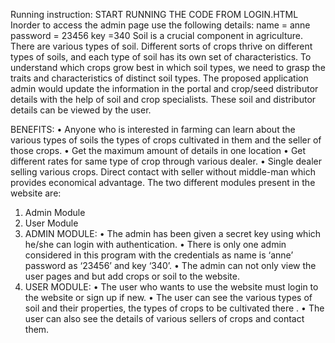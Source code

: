 Running instruction:
  START RUNNING THE CODE FROM LOGIN.HTML
  Inorder to access the admin page use the following details:
  name = anne 
  password = 23456
  key =340
Soil is a crucial component in agriculture. There are various types of soil. Different sorts of crops thrive on different types of soils, and each type of soil has its own set of characteristics. To understand which crops grow best in which soil types, we need to grasp the traits and characteristics of distinct soil types. The proposed application admin would update the information in the portal and crop/seed distributor details with the help of soil and crop specialists. These soil and distributor details can be viewed by the user.

BENEFITS:
•	Anyone who is interested in farming can learn about the various types of soils the types of crops cultivated in them and the seller of those crops.
•	Get the maximum amount of details in one location
•	Get different rates for same type of crop through various dealer.
•	Single dealer selling various crops.
Direct contact with seller without middle-man which provides economical advantage.
The two different modules present in the website are:
1.	Admin Module
2.	User Module
1. ADMIN MODULE:
•	The admin has been given a secret key using which he/she can login with authentication.
•	There is only one admin considered in this program with the credentials as name is ‘anne’ password as ‘23456’ and key ‘340’.
•	The admin can not only view the user pages and but add crops or soil to the website.
2. USER MODULE:
•	The user who wants to use the website must login to the website or sign up if new.
•	The user can see the various types of soil and their properties, the types of crops to be cultivated there .
•	The user can also see the details of various sellers of crops and contact them.
